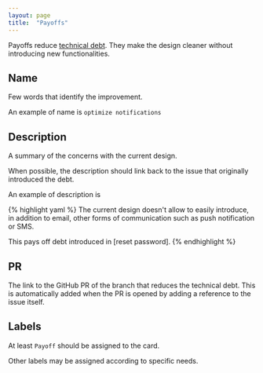 ```yaml
---
layout: page
title:  "Payoffs"
---
```


Payoffs reduce [technical debt](http://martinfowler.com/bliki/TechnicalDebt.html). They make the design cleaner without introducing new functionalities.

## Name
Few words that identify the improvement.

An example of name is `optimize notifications`

## Description
A summary of the concerns with the current design.

When possible, the description should link back to the issue that originally introduced the debt.

An example of description is

{% highlight yaml %}
The current design doesn't allow to easily introduce, in addition to email, other forms of communication such as push notification or SMS.

This pays off debt introduced in [reset password].
{% endhighlight %}

## PR
The link to the GitHub PR of the branch that reduces the technical debt. This is automatically added when the PR is opened by adding a reference to the issue itself.

## Labels
At least `Payoff` should be assigned to the card.

Other labels may be assigned according to specific needs.